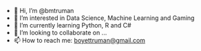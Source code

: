 - 👋 Hi, I’m @bmtruman
- 👀 I’m interested in Data Science, Machine Learning and Gaming
- 🌱 I’m currently learning Python, R and C#
- 💞️ I’m looking to collaborate on ...
- 📫 How to reach me: boyettruman@gmail.com

<!---
bmtruman/bmtruman is a ✨ special ✨ repository because its `README.md` (this file) appears on your GitHub profile.
You can click the Preview link to take a look at your changes.
--->

